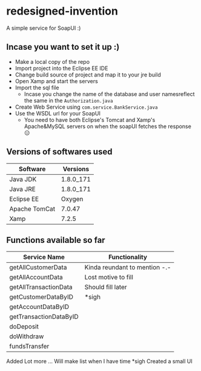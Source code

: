 # redesigned-invention
A simple service for SoapUI :)

## Incase you want to set it up :)
- Make a local copy of the repo
- Import project into the Eclipse EE IDE
- Change build source of project and map it to your jre build
- Open Xamp and start the servers
- Import the sql file 
	- Incase you change the name of the database and user namesreflect the same in the `Authorization.java`
- Create Web Service using `com.service.BankService.java`
- Use the WSDL url for your SoapUI
	- You need to have both Eclipse's Tomcat and Xamp's Apache&MySQL servers on when the soapUI fetches the response :expressionless:

## Versions of softwares used
Software | Versions
-------- | --------
Java JDK | 1.8.0_171
Java JRE | 1.8.0_171
Eclipse EE | Oxygen 
Apache TomCat | 7.0.47
Xamp | 7.2.5

## Functions available so far
Service Name | Functionality
-------------|-------------
getAllCustomerData | Kinda reundant to mention -.-
getAllAccountData | Lost motive to fill
getAllTransactionData | Should fill later
getCustomerDataByID | *sigh
getAccountDataByID | 
getTransactionDataByID | 
doDeposit | 
doWithdraw | 
fundsTransfer |

Added Lot more ... Will make list when I have time *sigh 
Created a small UI